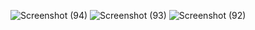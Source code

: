 ![Screenshot (94)](https://github.com/sayanb0212/GearGrid/assets/166992902/8aeab5b4-a277-4655-847e-fe9fa375ad18)
![Screenshot (93)](https://github.com/sayanb0212/GearGrid/assets/166992902/341a736b-b1c4-40f4-9905-f2de29edd427)
![Screenshot (92)](https://github.com/sayanb0212/GearGrid/assets/166992902/96266461-b5e6-4977-ba84-5e510ae18c6d)
